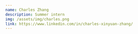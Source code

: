 ```yaml
---
name: Charles Zhang
description: Summer intern
img: /assets/img/charles.png
link: https://www.linkedin.com/in/charles-xinyuan-zhang/
---
```

